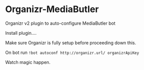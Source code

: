 # Organizr-MediaButler
Organizr v2 plugin to auto-configure MediaButler bot

Install plugin....

Make sure Organizr is fully setup before proceeding down this.

On bot run `!bot autoconf http://organizr.url/ organizrApiKey`

Watch magic happen.

